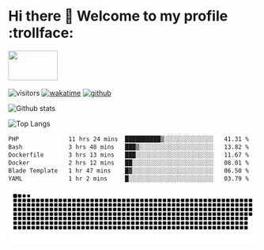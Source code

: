 # Hi there 👋 Welcome to my profile :trollface:
<!-- top left -->
<a href="#">
    <img src="https://media1.giphy.com/media/L0C3eo0XgklO7iqXRC/source.gif" width="100" height="60"/>
</a>

![visitors](https://visitor-badge.glitch.me/badge?page_id=saedyousef.saedyousef&left_color=green&right_color=red)
[![wakatime](https://wakatime.com/badge/user/03bf07e2-4c78-4826-8603-8922f0241061.svg)](https://wakatime.com/@03bf07e2-4c78-4826-8603-8922f0241061)
[![github](https://img.shields.io/github/followers/saedyousef?logo=github&style=plastic)](https://github.com/alanhamlett?tab=followers)

![Github stats](https://github-readme-stats.vercel.app/api?username=saedyousef&show_icons=true&theme=radical&count_private=true)

![Top Langs](https://github-readme-stats.vercel.app/api/top-langs/?username=saedyousef)

<!--START_SECTION:waka-->

```text
PHP              11 hrs 24 mins  ██████████▒░░░░░░░░░░░░░░   41.31 %
Bash             3 hrs 48 mins   ███▒░░░░░░░░░░░░░░░░░░░░░   13.82 %
Dockerfile       3 hrs 13 mins   ███░░░░░░░░░░░░░░░░░░░░░░   11.67 %
Docker           2 hrs 12 mins   ██░░░░░░░░░░░░░░░░░░░░░░░   08.01 %
Blade Template   1 hr 47 mins    █▓░░░░░░░░░░░░░░░░░░░░░░░   06.50 %
YAML             1 hr 2 mins     █░░░░░░░░░░░░░░░░░░░░░░░░   03.79 %
```

<!--END_SECTION:waka-->
    

![github contribution grid snake animation](https://raw.githubusercontent.com/saedyousef/saedyousef/output/github-contribution-grid-snake.svg)
